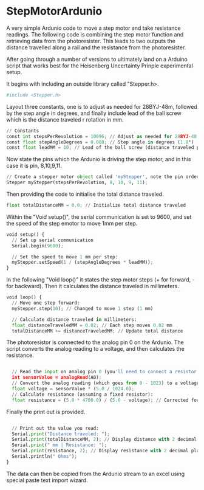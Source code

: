 # StepMotorArdunio
A very simple Ardunio code to move a step motor and take resistance readings.
The following code is combining the step motor function and retrieving data from the photoresister. This leads to two outputs the distance travelled along a rail and the resistance from the photoresister.



After going through a number of versions to ultimately land on a Arduino script that works best for the Heisenberg Uncertainty Prinple experimental setup. 

It begins with including an outside library called "Stepper.h>.
```python
#include <Stepper.h>
```

Layout three constants, one is to adjust as needed for 28BYJ-48m, followed by the step angle in degrees, and finally include lead  of the ball screw which is the distance traveled r rotation in mm.  
```python
// Constants
const int stepsPerRevolution = 10096; // Adjust as needed for 28BYJ-48
const float stepAngleDegrees = 0.088; // Step angle in degrees (1.8°)
const float leadMM = 10; // Lead of the ball screw (distance traveled per rotation, in mm)
```

Now state the pins which the Ardunio is driving the step motor, and in this case it is pin, 8,10,9,11.
```python
// Create a stepper motor object called 'myStepper', note the pin order:
Stepper myStepper(stepsPerRevolution, 8, 10, 9, 11);
```

Then providing the code to initialise the total distance traveled.
```python
float totalDistanceMM = 0.0; // Initialize total distance traveled
```

Within the "Void setup()", the serial communication is set to 9600, and set the speed of the step emotor to move 1mm per step.
```python
void setup() {
  // Set up serial communication
  Serial.begin(9600);

  // Set the speed to move 1 mm per step:
  myStepper.setSpeed(1 / (stepAngleDegrees * leadMM));
}
```

In the following "Void loop()" it states the step motor steps (+ for forward, - for backward). Then it calculates the distance traveled in millimeters.
```python
void loop() {
  // Move one step forward:
  myStepper.step(10); // Changed to move 1 step (1 mm)

  // Calculate distance traveled in millimeters:
  float distanceTraveledMM = 0.02; // Each step moves 0.02 mm
  totalDistanceMM += distanceTraveledMM; // Update total distance
```

The photoresistor is connected to the analog pin 0 on the Ardunio. The script converts the analog reading to a voltage, and then calculates the resistance.
```python

  // Read the input on analog pin 0 (you'll need to connect a resistor or sensor):
  int sensorValue = analogRead(A0);
  // Convert the analog reading (which goes from 0 - 1023) to a voltage (0 - 5V):
  float voltage = sensorValue * (5.0 / 1024.0);
  // Calculate resistance (assuming a fixed resistor):
  float resistance = (5.0 * 4700.0) / (5.0 - voltage); // Corrected formula
```

Finally the print out is provided.
```python

  // Print out the value you read:
  Serial.print("Distance traveled: ");
  Serial.print(totalDistanceMM, 2); // Display distance with 2 decimal places
  Serial.print(" mm | Resistance: ");
  Serial.print(resistance, 2); // Display resistance with 2 decimal places
  Serial.println(" Ohms");
}
```

The data can then be copied from the Ardunio stream to an excel using special paste text import wizard. 

